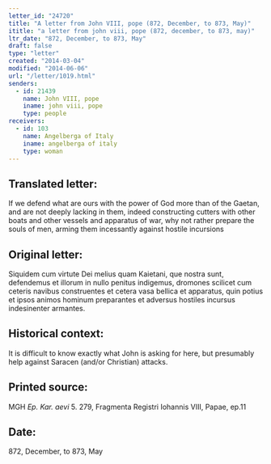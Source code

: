 ```yaml
---
letter_id: "24720"
title: "A letter from John VIII, pope (872, December, to 873, May)"
ititle: "a letter from john viii, pope (872, december, to 873, may)"
ltr_date: "872, December, to 873, May"
draft: false
type: "letter"
created: "2014-03-04"
modified: "2014-06-06"
url: "/letter/1019.html"
senders:
  - id: 21439
    name: John VIII, pope
    iname: john viii, pope
    type: people
receivers:
  - id: 103
    name: Angelberga of Italy
    iname: angelberga of italy
    type: woman
---
```

<h2> Translated letter:</h2>If we defend what are ours with the power of God more than of the Gaetan, and are not deeply lacking in them, indeed constructing cutters with other boats and other vessels and apparatus of war, why not rather prepare the souls of men, arming them incessantly against hostile incursions
<h2 class="mt-4"> Original letter:</h2>Siquidem cum virtute Dei melius quam Kaietani, que nostra sunt, defendemus et illorum in nullo penitus indigemus, dromones scilicet cum ceteris navibus construentes et cetera vasa bellica et apparatus, quin potius et ipsos animos hominum preparantes et adversus hostiles incursus indesinenter armantes.
<h2 class="mt-4"> Historical context:</h2>It is difficult to know exactly what John is asking for  here, but presumably help against Saracen (and/or Christian) attacks.
<h2 class="mt-4"> Printed source:</h2><p>MGH <em>Ep. Kar. aevi</em> 5. 279, Fragmenta Registri Iohannis VIII, Papae, ep.11</p><h2 class="mt-4"> Date:</h2>872, December, to 873, May